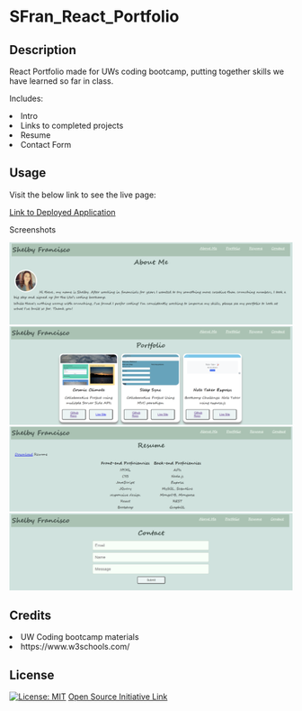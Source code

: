 # SFran_React_Portfolio

## Description

React Portfolio made for UWs coding bootcamp, putting together skills we have learned so far in class. 

Includes:
<li>Intro</li>
<li>Links to completed projects</li>
<li>Resume</li>
<li>Contact Form</li>

## Usage

Visit the below link to see the live page:

[Link to Deployed Application](https://shelcisco.github.io/SFran_React_Portfolio/)

Screenshots

![](https://github.com/Shelcisco/SFran_React_Portfolio/blob/main/public/Screenshot1.png)
![](https://github.com/Shelcisco/SFran_React_Portfolio/blob/main/public/Screenshot2.png)
![](https://github.com/Shelcisco/SFran_React_Portfolio/blob/main/public/Screenshot3.png)
![](https://github.com/Shelcisco/SFran_React_Portfolio/blob/main/public/Screenshot4.png)

## Credits 
<li>UW Coding bootcamp materials</li>
<li>https://www.w3schools.com/</li>

## License
  
[![License: MIT](https://img.shields.io/badge/License-MIT-yellow.svg)](https://opensource.org/licenses/MIT) [Open Source Initiative Link](https://opensource.org/licenses/MIT)
